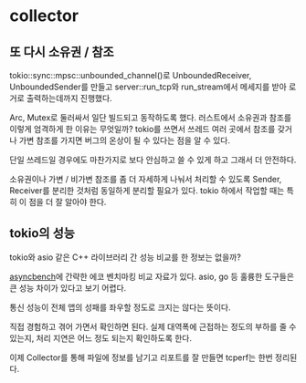 # collector 

## 또 다시 소유권 / 참조 

tokio::sync::mpsc::unbounded_channel()로 UnboundedReceiver, UnboundedSender를 
만들고 server::run_tcp와 run_stream에서 메세지를 받아 로거로 출력하는데까지 진행했다. 

Arc, Mutex로 둘러싸서 일단 빌드되고 동작하도록 했다. 러스트에서 소유권과 참조를 
이렇게 엄격하게 한 이유는 무엇일까? tokio를 쓰면서 쓰레드 여러 곳에서 참조를 갖거나
가변 참조를 가지면 버그의 온상이 될 수 있다는 점을 알 수 있다. 

단일 쓰레드일 경우에도 마찬가지로 보다 안심하고 쓸 수 있게 하고 그래서 더 안전하다. 

소유권이나 가변 / 비가변 참조를 좀 더 자세하게 나눠서 처리할 수 있도록 Sender, Receiver를 
분리한 것처럼 동일하게 분리할 필요가 있다. tokio 하에서 작업할 때는 특히 이 점을
더 잘 알아야 한다. 

## tokio의 성능 

tokio와 asio 같은 C++ 라이브러리 간 성능 비교를 한 정보는 없을까?

[asyncbench](https://github.com/patrykstefanski/async-bench/tree/master)에 간략한 에코
벤치마킹 비교 자료가 있다. asio, go 등 훌륭한 도구들은 큰 성능 차이가 있다고 보기 어렵다. 

통신 성능이 전체 앱의 성패를 좌우할 정도로 크지는 않다는 뜻이다. 

직접 경험하고 겪어 가면서 확인하면 된다. 실제 대역폭에 근접하는 정도의 부하를 줄 수 있는지, 
처리 지연은 어느 정도 되는지 확인하도록 한다. 

이제 Collector를 통해 파일에 정보를 남기고 리포트를 잘 만들면 tcperf는 한번 정리된다. 


